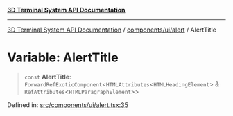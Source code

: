 [**3D Terminal System API Documentation**](../../../../README.md)

***

[3D Terminal System API Documentation](../../../../README.md) / [components/ui/alert](../README.md) / AlertTitle

# Variable: AlertTitle

> `const` **AlertTitle**: `ForwardRefExoticComponent`\<`HTMLAttributes`\<`HTMLHeadingElement`\> & `RefAttributes`\<`HTMLParagraphElement`\>\>

Defined in: [src/components/ui/alert.tsx:35](https://github.com/Dicommunitas/ThreeJS_Terminal_3D/blob/a3c5b1c59fdfa3d9f217f579fadf3e59d797e664/src/components/ui/alert.tsx#L35)
